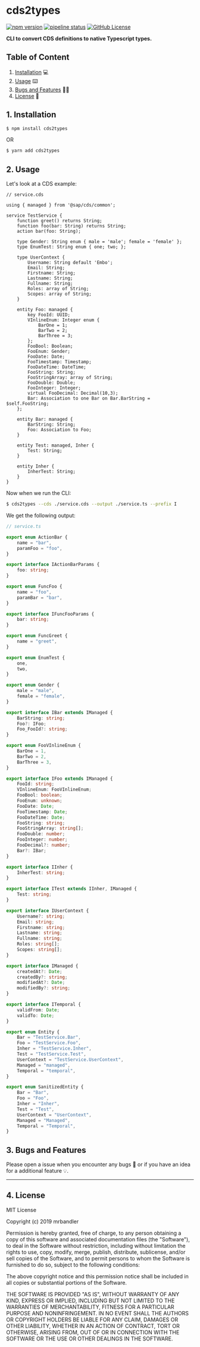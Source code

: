 # cds2types

[![npm version](https://badge.fury.io/js/cds2types.svg)](https://badge.fury.io/js/cds2types) [![pipeline status](https://gitlab.com/mrbandler/cds2types/badges/master/pipeline.svg)](https://gitlab.com/mrbandler/cds2types/commits/master) [![GitHub License](https://img.shields.io/github/license/mrbandler/cds2types)](https://github.com/mrbandler/cds2types/blob/master/LICENSE)

**CLI to convert CDS definitions to native Typescript types.**

## Table of Content

1. [Installation](#1-installation) 💻
2. [Usage](#2-usage) ⌨️
3. [Bugs and Features](#4-bugs-and-features) 🐞💡
4. [License](#5-license) 📃

## 1. Installation

```bash
$ npm install cds2types
```

OR

```bash
$ yarn add cds2types
```

## 2. Usage

Let's look at a CDS example:

```cds
// service.cds

using { managed } from '@sap/cds/common';

service TestService {
    function greet() returns String;
    function foo(bar: String) returns String;
    action bar(foo: String);

    type Gender: String enum { male = 'male'; female = 'female' };
    type EnumTest: String enum { one; two; };

    type UserContext {
        Username: String default 'Embo';
        Email: String;
        Firstname: String;
        Lastname: String;
        Fullname: String;
        Roles: array of String;
        Scopes: array of String;
    }

    entity Foo: managed {
        key FooId: UUID;
        VInlineEnum: Integer enum {
            BarOne = 1;
            BarTwo = 2;
            BarThree = 3;
        };
        FooBool: Boolean;
        FooEnum: Gender;
        FooDate: Date;
        FooTimestamp: Timestamp;
        FooDateTime: DateTime;
        FooString: String;
        FooStringArray: array of String;
        FooDouble: Double;
        FooInteger: Integer;
        virtual FooDecimal: Decimal(10,3);
        Bar: Association to one Bar on Bar.BarString = $self.FooString;
    };

    entity Bar: managed {
        BarString: String;
        Foo: Association to Foo;
    }

    entity Test: managed, Inher {
        Test: String;
    }

    entity Inher {
        InherTest: String;
    }
}
```

Now when we run the CLI:

```bash
$ cds2types --cds ./service.cds --output ./service.ts --prefix I
```

We get the following output:

```typescript
// service.ts

export enum ActionBar {
    name = "bar",
    paramFoo = "foo",
}

export interface IActionBarParams {
    foo: string;
}

export enum FuncFoo {
    name = "foo",
    paramBar = "bar",
}

export interface IFuncFooParams {
    bar: string;
}

export enum FuncGreet {
    name = "greet",
}

export enum EnumTest {
    one,
    two,
}

export enum Gender {
    male = "male",
    female = "female",
}

export interface IBar extends IManaged {
    BarString: string;
    Foo?: IFoo;
    Foo_FooId?: string;
}

export enum FooVInlineEnum {
    BarOne = 1,
    BarTwo = 2,
    BarThree = 3,
}

export interface IFoo extends IManaged {
    FooId: string;
    VInlineEnum: FooVInlineEnum;
    FooBool: boolean;
    FooEnum: unknown;
    FooDate: Date;
    FooTimestamp: Date;
    FooDateTime: Date;
    FooString: string;
    FooStringArray: string[];
    FooDouble: number;
    FooInteger: number;
    FooDecimal?: number;
    Bar?: IBar;
}

export interface IInher {
    InherTest: string;
}

export interface ITest extends IInher, IManaged {
    Test: string;
}

export interface IUserContext {
    Username?: string;
    Email: string;
    Firstname: string;
    Lastname: string;
    Fullname: string;
    Roles: string[];
    Scopes: string[];
}

export interface IManaged {
    createdAt?: Date;
    createdBy?: string;
    modifiedAt?: Date;
    modifiedBy?: string;
}

export interface ITemporal {
    validFrom: Date;
    validTo: Date;
}

export enum Entity {
    Bar = "TestService.Bar",
    Foo = "TestService.Foo",
    Inher = "TestService.Inher",
    Test = "TestService.Test",
    UserContext = "TestService.UserContext",
    Managed = "managed",
    Temporal = "temporal",
}

export enum SanitizedEntity {
    Bar = "Bar",
    Foo = "Foo",
    Inher = "Inher",
    Test = "Test",
    UserContext = "UserContext",
    Managed = "Managed",
    Temporal = "Temporal",
}
```

## 3. Bugs and Features

Please open a issue when you encounter any bugs 🐞 or if you have an idea for a additional feature 💡.

---

## 4. License

MIT License

Copyright (c) 2019 mrbandler

Permission is hereby granted, free of charge, to any person obtaining a copy
of this software and associated documentation files (the "Software"), to deal
in the Software without restriction, including without limitation the rights
to use, copy, modify, merge, publish, distribute, sublicense, and/or sell
copies of the Software, and to permit persons to whom the Software is
furnished to do so, subject to the following conditions:

The above copyright notice and this permission notice shall be included in all
copies or substantial portions of the Software.

THE SOFTWARE IS PROVIDED "AS IS", WITHOUT WARRANTY OF ANY KIND, EXPRESS OR
IMPLIED, INCLUDING BUT NOT LIMITED TO THE WARRANTIES OF MERCHANTABILITY,
FITNESS FOR A PARTICULAR PURPOSE AND NONINFRINGEMENT. IN NO EVENT SHALL THE
AUTHORS OR COPYRIGHT HOLDERS BE LIABLE FOR ANY CLAIM, DAMAGES OR OTHER
LIABILITY, WHETHER IN AN ACTION OF CONTRACT, TORT OR OTHERWISE, ARISING FROM,
OUT OF OR IN CONNECTION WITH THE SOFTWARE OR THE USE OR OTHER DEALINGS IN THE
SOFTWARE.

